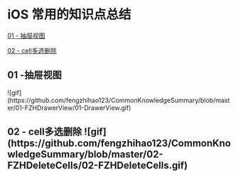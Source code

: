 # iOS 常用的知识点总结


<a href="#C01">01 - 抽屉视图</a>

<a href="#C02">02 - cell多选删除</a>

<h2><a name="C1">01 -抽屉视图</a></h2>
![gif](https://github.com/fengzhihao123/CommonKnowledgeSummary/blob/master/01-FZHDrawerView/01-DrawerView.gif)

<h2><a name="C2">02 - cell多选删除</a>
![gif](https://github.com/fengzhihao123/CommonKnowledgeSummary/blob/master/02-FZHDeleteCells/02-FZHDeleteCells.gif)

